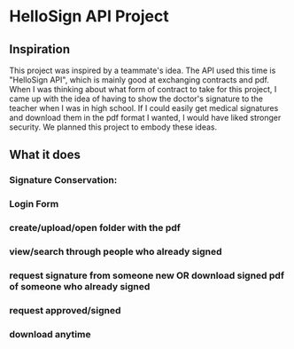 # HelloSign API Project

## Inspiration

This project was inspired by a teammate's idea. The API used this time is "HelloSign API", which is mainly good at exchanging contracts and pdf. When I was thinking about what form of contract to take for this project, I came up with the idea of having to show the doctor's signature to the teacher when I was in high school. If I could easily get medical signatures and download them in the pdf format I wanted, I would have liked stronger security. We planned this project to embody these ideas.

## What it does
### Signature Conservation:

### Login Form

### create/upload/open folder with the pdf

### view/search through people who already signed

### request signature from someone new OR download signed pdf of someone who already signed

### request approved/signed

### download anytime
